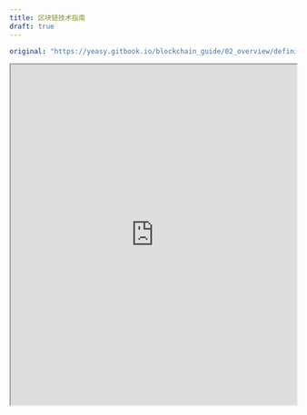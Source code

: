 ```yaml
---
title: 区块链技术指南
draft: true
---
```

```yaml
original: "https://yeasy.gitbook.io/blockchain_guide/02_overview/definition"
```

<iframe src="https://yeasy.gitbook.io/blockchain_guide/02_overview/definition" width="100%" height="600"></iframe>
